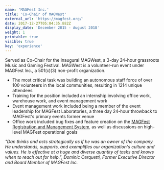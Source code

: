 ```yaml
---
name: 'MAGFest Inc.'
title: 'Co-Chair of MAGWest'
external_url: 'https://magfest.org/'
date: 2017-12-27T05:04:35.882Z
display_date: 'December 2015 - August 2018'
weight: 1
printable: true
visible: true
key: 'experience'
---
```

Served as Co-Chair for the inaugural MAGWest, a 3-day 24-hour grassroots Music and Gaming Festival. MAGWest is a volunteer-run event under MAGFest Inc., a 501(c)(3) non-profit organization.

* The most critical task was building an autonomous staff force of over 100 volunteers in the local communities, resulting in 1214 unique attendees
* Training for the position included an internship involving office work, warehouse work, and event management work
* Event management work included being a member of the event leadership for MAGFest Laboratories, a three day 24-hour throwback to MAGFest's primary events former venue
* Office work included bug fixes and feature creation on the [MAGFest Registration and Management System](https://github.com/magfest/ubersystem), as well as discussions on high-level MAGFest operational goals

_"Dan thinks and acts strategically as if he was an owner of the company. He understands, supports, and exemplifies our organization's culture and values. He is effective at a huge and diverse quantity of tasks and knows when to reach out for help.", Dominic Cerquetti, Former Executive Director and Board Member of MAGFest Inc._
